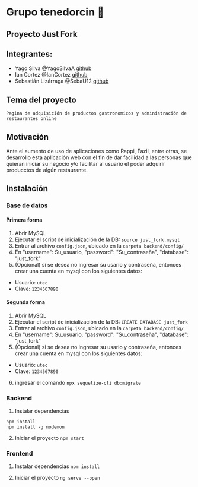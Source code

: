 # Grupo tenedorcin :fork_and_knife:
## Proyecto Just Fork 

## Integrantes: 
- Yago Silva @YagoSilvaA [github](https://github.com/YagoSilvaA)
- Ian Cortez @IanCortez [github](https://github.com/IanCortez)
- Sebastián Lizárraga @SebaU12 [github](https://github.com/SebaU12)

## Tema del proyecto

`Pagina de adquisición de productos gastronomicos y administración de restaurantes online`

## Motivación
Ante el aumento de uso de aplicaciones como Rappi, Fazil, entre otras, se desarrollo esta aplicación web con el fin de dar facilidad a las personas que quieran iniciar su negocio y/o facilitar al usuario el poder adquirir producctos de algún restaurante. 

## Instalación

### Base de datos
#### Primera forma
1. Abrir MySQL
2. Ejecutar el script de inicialización de la DB: `source just_fork.mysql`
3. Entrar al archivo `config.json`, ubicado en la `carpeta backend/config/`
4. En "username": Su_usuario, "password": "Su_contraseña", "database": "just_fork"
5. (Opcional) si se desea no ingresar su usario y contraseña, entonces crear una cuenta en mysql con los siguientes datos:
- Usuario: `utec`
- Clave: `1234567890`

#### Segunda forma
1. Abrir MySQL
2. Ejecutar el script de inicialización de la DB: `CREATE DATABASE just_fork`
3. Entrar al archivo `config.json`, ubicado en la `carpeta backend/config/`
4. En "username": Su_usuario, "password": "Su_contraseña", "database": "just_fork"
5. (Opcional) si se desea no ingresar su usario y contraseña, entonces crear una cuenta en mysql con los siguientes datos:
- Usuario: `utec`
- Clave: `1234567890`
6. ingresar el comando `npx sequelize-cli db:migrate`

### Backend

1. Instalar dependencias
```
npm install
npm install -g nodemon
```
2. Iniciar el proyecto
`npm start`

### Frontend

1. Instalar dependencias
`npm install`

2. Iniciar el proyecto
`ng serve --open`



